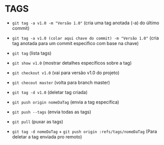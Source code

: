 # TAGS #

* `git tag -a v1.0 -m "Versão 1.0"` 
(cria uma tag anotada (-a) do último commit)

* `git tag -a v1.0 (colar aqui chave do commit) -m "Versão 1.0"` 
(cria tag anotada para um commit específico com base na chave)

* `git tag` 
(lista tags)

* `git show v1.0` 
(mostrar detalhes específicos sobre a tag)

* `git checkout v1.0` 
(vai para versão v1.0 do projeto)

* `git checout master` 
(volta para branch master)

* `git tag -d v1.0` 
(deletar tag criada)

* `git push origin nomeDaTag` 
(envia a tag especifica)

* `git push --tags` 
(envia todas as tags) 

* `git pull` 
(puxar as tags)

* `git tag -d nomeDaTag` + `git push origin :refs/tags/nomeDaTag` 
(Para deletar a tag enviada pro remoto)
